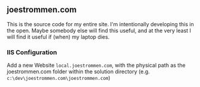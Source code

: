 ## joestrommen.com

This is the source code for my entire site.  I'm intentionally developing this in the open.  Maybe somebody else will find this useful, and at the very least I will find it useful if (when) my laptop dies.

### IIS Configuration
Add a new Website `local.joestrommen.com`, with the physical path as the joestrommen.com folder within the solution directory (e.g. `c:\dev\joestrommen.com\joestrommen.com`)

